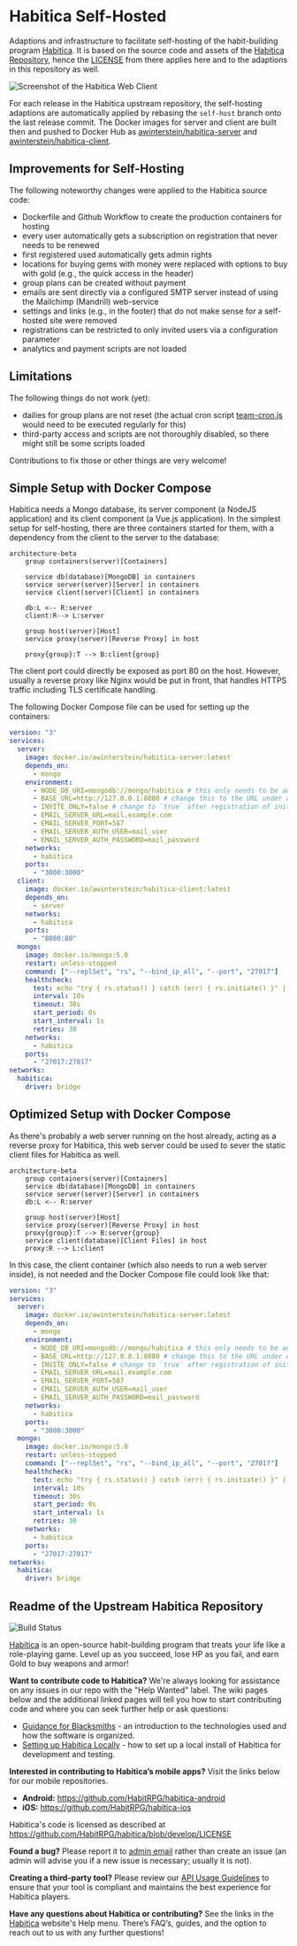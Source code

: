 # Habitica Self-Hosted

Adaptions and infrastructure to facilitate self-hosting of the habit-building program [Habitica](https://habitica.com). It is based on the source code and assets of the [Habitica Repository](https://github.com/HabitRPG/habitica), hence the [LICENSE](https://github.com/HabitRPG/habitica/blob/develop/LICENSE) from there applies here and to the adaptions in this repository as well.

![Screenshot of the Habitica Web Client](website/client/public/static/presskit/Samples/Website/Market.png)

For each release in the Habitica upstream repository, the self-hosting adaptions are automatically applied by rebasing the `self-host` branch onto the last release commit. The Docker images for server and client are built then and pushed to Docker Hub as [awinterstein/habitica-server](https://hub.docker.com/r/awinterstein/habitica-server) and [awinterstein/habitica-client](https://hub.docker.com/r/awinterstein/habitica-client).

## Improvements for Self-Hosting

The following noteworthy changes were applied to the Habitica source code:

- Dockerfile and Github Workflow to create the production containers for hosting
- every user automatically gets a subscription on registration that never needs to be renewed
- first registered used automatically gets admin rights
- locations for buying gems with money were replaced with options to buy with gold (e.g., the quick access in the header)
- group plans can be created without payment
- emails are sent directly via a configured SMTP server instead of using the Mailchimp (Mandrill) web-service
- settings and links (e.g., in the footer) that do not make sense for a self-hosted site were removed
- registrations can be restricted to only invited users via a configuration parameter
- analytics and payment scripts are not loaded

## Limitations

The following things do not work (yet):

- dailies for group plans are not reset (the actual cron script [team-cron.js](scripts/team-cron.js) would need to be executed regularly for this)
- third-party access and scripts are not thoroughly disabled, so there might still be some scripts loaded

Contributions to fix those or other things are very welcome!

## Simple Setup with Docker Compose

Habitica needs a Mongo database, its server component (a NodeJS application) and its client component (a Vue.js application). In the simplest setup for self-hosting, there are three containers started for them, with a dependency from the client to the server to the database:

```mermaid
architecture-beta
    group containers(server)[Containers]

    service db(database)[MongoDB] in containers
    service server(server)[Server] in containers
    service client(server)[Client] in containers

    db:L <-- R:server
    client:R--> L:server

    group host(server)[Host]
    service proxy(server)[Reverse Proxy] in host

    proxy{group}:T --> B:client{group}
```

The client port could directly be exposed as port 80 on the host. However, usually a reverse proxy like Nginx would be put in front, that handles HTTPS traffic including TLS certificate handling.

The following Docker Compose file can be used for setting up the containers:

```yaml
version: "3"
services:
  server:
    image: docker.io/awinterstein/habitica-server:latest
    depends_on:
      - mongo
    environment:
      - NODE_DB_URI=mongodb://mongo/habitica # this only needs to be adapted if using a separate database
      - BASE_URL=http://127.0.0.1:8080 # change this to the URL under which your instance will be reachable
      - INVITE_ONLY=false # change to `true` after registration of initial users, to restrict further registrations
      - EMAIL_SERVER_URL=mail.example.com
      - EMAIL_SERVER_PORT=587
      - EMAIL_SERVER_AUTH_USER=mail_user
      - EMAIL_SERVER_AUTH_PASSWORD=mail_password
    networks:
      - habitica
    ports:
      - "3000:3000"
  client:
    image: docker.io/awinterstein/habitica-client:latest
    depends_on:
      - server
    networks:
      - habitica
    ports:
      - "8080:80"
  mongo:
    image: docker.io/mongo:5.0
    restart: unless-stopped
    command: ["--replSet", "rs", "--bind_ip_all", "--port", "27017"]
    healthcheck:
      test: echo "try { rs.status() } catch (err) { rs.initiate() }" | mongosh --port 27017 --quiet
      interval: 10s
      timeout: 30s
      start_period: 0s
      start_interval: 1s
      retries: 30
    networks:
      - habitica
    ports:
      - "27017:27017"
networks:
  habitica:
    driver: bridge


```

## Optimized Setup with Docker Compose

As there's probably a web server running on the host already, acting as a reverse proxy for Habitica, this web server could be used to sever the static client files for Habitica as well.

```mermaid
architecture-beta
    group containers(server)[Containers]
    service db(database)[MongoDB] in containers
    service server(server)[Server] in containers
    db:L <-- R:server

    group host(server)[Host]
    service proxy(server)[Reverse Proxy] in host
    proxy{group}:T --> B:server{group}
    service client(database)[Client Files] in host
    proxy:R --> L:client
```

In this case, the client container (which also needs to run a web server inside), is not needed and the Docker Compose file could look like that:

```yaml
version: "3"
services:
  server:
    image: docker.io/awinterstein/habitica-server:latest
    depends_on:
      - mongo
    environment:
      - NODE_DB_URI=mongodb://mongo/habitica # this only needs to be adapted if using a separate database
      - BASE_URL=http://127.0.0.1:8080 # change this to the URL under which your instance will be reachable
      - INVITE_ONLY=false # change to `true` after registration of initial users, to restrict further registrations
      - EMAIL_SERVER_URL=mail.example.com
      - EMAIL_SERVER_PORT=587
      - EMAIL_SERVER_AUTH_USER=mail_user
      - EMAIL_SERVER_AUTH_PASSWORD=mail_password
    networks:
      - habitica
    ports:
      - "3000:3000"
  mongo:
    image: docker.io/mongo:5.0
    restart: unless-stopped
    command: ["--replSet", "rs", "--bind_ip_all", "--port", "27017"]
    healthcheck:
      test: echo "try { rs.status() } catch (err) { rs.initiate() }" | mongosh --port 27017 --quiet
      interval: 10s
      timeout: 30s
      start_period: 0s
      start_interval: 1s
      retries: 30
    networks:
      - habitica
    ports:
      - "27017:27017"
networks:
  habitica:
    driver: bridge


```

## Readme of the Upstream Habitica Repository

![Build Status](https://github.com/HabitRPG/habitica/workflows/Test/badge.svg)

[Habitica](https://habitica.com) is an open-source habit-building program that treats your life like a role-playing game. Level up as you succeed, lose HP as you fail, and earn Gold to buy weapons and armor!

**Want to contribute code to Habitica?** We're always looking for assistance on any issues in our repo with the "Help Wanted" label. The wiki pages below and the additional linked pages will tell you how to start contributing code and where you can seek further help or ask questions:
* [Guidance for Blacksmiths](https://habitica.fandom.com/wiki/Guidance_for_Blacksmiths) - an introduction to the technologies used and how the software is organized.
* [Setting up Habitica Locally](https://github.com/HabitRPG/habitica/wiki/Setting-Up-Habitica-for-Local-Development) - how to set up a local install of Habitica for development and testing.

**Interested in contributing to Habitica’s mobile apps?** Visit the links below for our mobile repositories.
* **Android:** https://github.com/HabitRPG/habitica-android
* **iOS:** https://github.com/HabitRPG/habitica-ios

Habitica's code is licensed as described at https://github.com/HabitRPG/habitica/blob/develop/LICENSE

**Found a bug?** Please report it to [admin email](mailto:admin@habitica.com) rather than create an issue (an admin will advise you if a new issue is necessary; usually it is not).

**Creating a third-party tool?** Please review our [API Usage Guidelines](https://github.com/HabitRPG/habitica/wiki/API-Usage-Guidelines) to ensure that your tool is compliant and maintains the best experience for Habitica players.

**Have any questions about Habitica or contributing?** See the links in the [Habitica](https://habitica.com) website's Help menu. There’s FAQ’s, guides, and the option to reach out to us with any further questions!
